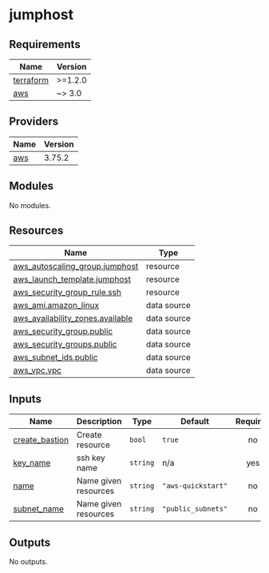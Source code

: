 # jumphost

<!-- BEGINNING OF PRE-COMMIT-TERRAFORM DOCS HOOK -->
## Requirements

| Name | Version |
|------|---------|
| <a name="requirement_terraform"></a> [terraform](#requirement\_terraform) | >=1.2.0 |
| <a name="requirement_aws"></a> [aws](#requirement\_aws) | ~> 3.0 |

## Providers

| Name | Version |
|------|---------|
| <a name="provider_aws"></a> [aws](#provider\_aws) | 3.75.2 |

## Modules

No modules.

## Resources

| Name | Type |
|------|------|
| [aws_autoscaling_group.jumphost](https://registry.terraform.io/providers/hashicorp/aws/latest/docs/resources/autoscaling_group) | resource |
| [aws_launch_template.jumphost](https://registry.terraform.io/providers/hashicorp/aws/latest/docs/resources/launch_template) | resource |
| [aws_security_group_rule.ssh](https://registry.terraform.io/providers/hashicorp/aws/latest/docs/resources/security_group_rule) | resource |
| [aws_ami.amazon_linux](https://registry.terraform.io/providers/hashicorp/aws/latest/docs/data-sources/ami) | data source |
| [aws_availability_zones.available](https://registry.terraform.io/providers/hashicorp/aws/latest/docs/data-sources/availability_zones) | data source |
| [aws_security_group.public](https://registry.terraform.io/providers/hashicorp/aws/latest/docs/data-sources/security_group) | data source |
| [aws_security_groups.public](https://registry.terraform.io/providers/hashicorp/aws/latest/docs/data-sources/security_groups) | data source |
| [aws_subnet_ids.public](https://registry.terraform.io/providers/hashicorp/aws/latest/docs/data-sources/subnet_ids) | data source |
| [aws_vpc.vpc](https://registry.terraform.io/providers/hashicorp/aws/latest/docs/data-sources/vpc) | data source |

## Inputs

| Name | Description | Type | Default | Required |
|------|-------------|------|---------|:--------:|
| <a name="input_create_bastion"></a> [create\_bastion](#input\_create\_bastion) | Create resource | `bool` | `true` | no |
| <a name="input_key_name"></a> [key\_name](#input\_key\_name) | ssh key name | `string` | n/a | yes |
| <a name="input_name"></a> [name](#input\_name) | Name given resources | `string` | `"aws-quickstart"` | no |
| <a name="input_subnet_name"></a> [subnet\_name](#input\_subnet\_name) | Name given resources | `string` | `"public_subnets"` | no |

## Outputs

No outputs.
<!-- END OF PRE-COMMIT-TERRAFORM DOCS HOOK -->
